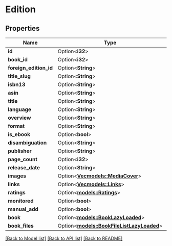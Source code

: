 # Edition

## Properties

Name | Type | Description | Notes
------------ | ------------- | ------------- | -------------
**id** | Option<**i32**> |  | [optional]
**book_id** | Option<**i32**> |  | [optional]
**foreign_edition_id** | Option<**String**> |  | [optional]
**title_slug** | Option<**String**> |  | [optional]
**isbn13** | Option<**String**> |  | [optional]
**asin** | Option<**String**> |  | [optional]
**title** | Option<**String**> |  | [optional]
**language** | Option<**String**> |  | [optional]
**overview** | Option<**String**> |  | [optional]
**format** | Option<**String**> |  | [optional]
**is_ebook** | Option<**bool**> |  | [optional]
**disambiguation** | Option<**String**> |  | [optional]
**publisher** | Option<**String**> |  | [optional]
**page_count** | Option<**i32**> |  | [optional]
**release_date** | Option<**String**> |  | [optional]
**images** | Option<[**Vec<models::MediaCover>**](MediaCover.md)> |  | [optional]
**links** | Option<[**Vec<models::Links>**](Links.md)> |  | [optional]
**ratings** | Option<[**models::Ratings**](Ratings.md)> |  | [optional]
**monitored** | Option<**bool**> |  | [optional]
**manual_add** | Option<**bool**> |  | [optional]
**book** | Option<[**models::BookLazyLoaded**](BookLazyLoaded.md)> |  | [optional]
**book_files** | Option<[**models::BookFileListLazyLoaded**](BookFileListLazyLoaded.md)> |  | [optional]

[[Back to Model list]](../README.md#documentation-for-models) [[Back to API list]](../README.md#documentation-for-api-endpoints) [[Back to README]](../README.md)


